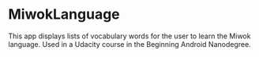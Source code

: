 # MiwokLanguage
This app displays lists of vocabulary words for the user to learn the Miwok language. Used in a Udacity course in the Beginning Android Nanodegree.

